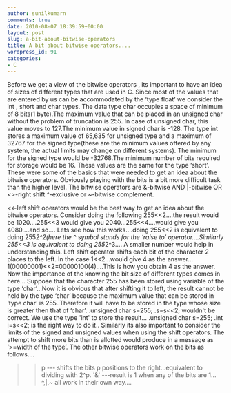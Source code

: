 ```yaml
---
author: sunilkumarn
comments: true
date: 2010-08-07 18:39:59+00:00
layout: post
slug: a-bit-about-bitwise-operators
title: A bit about bitwise operators....
wordpress_id: 91
categories:
- C
---
```


Before we get a view of the bitwise operators , its important to have an idea of  sizes of different types that are used in C.
Since most of the values that are entered by us can be accommodated by the ‘type float’ we consider the int , short and char types.
The data type char occupies a space of minimum of 8 bits(1 byte).The maximum value that can be placed in an unsigned char without the problem of truncation is 255. In case of unsigned char, this value moves to 127.The minimum value in signed char is -128.
The type int stores a maximum value of 65,635 for unsigned type and a maximum of 32767 for the signed type(these are the minimum values offered by any system, the actual limits may change on different systems). The minimum for the signed type would be -32768.The minimum number of bits required for storage would be 16. These values are the same for the type ‘short’.
These were some of the basics that were needed to get an idea about the bitwise operators. Obviously playing with the bits is a bit more difficult task than the higher level.
The bitwise operators are 
&-bitwise AND
|-bitwise OR
<>-right shift
^-exclusive or
~-bitwise complement.

<<-left shift operators would be the best way to get an idea about the bitwise operators.
Consider doing the following
255<<2….the result would be 1020….255<<3 would give you 2040…255<<4….would give you 4080….and so….
Lets see how this works….doing 255<<2 is equivalent to doing 255*2^2(here the ^ symbol stands for the ‘raise to’ operator….Similarly 255<<3 is equivalent to doing 255*2^3….
A smaller number would  help in understanding this.
Left shift operator shifts each bit of the character 2 places to the left. In the case 1<<2…would give 4 as the answer…
1(00000001)<<2=00000100(4)….This is how you obtain 4 as the answer.
Now the importance of the knowing the bit size of different types comes in here…
Suppose that the character 255 has been stored using variable of the type ‘char’…Now it is obvious that after shifting it to left, the result cannot be held by the type ‘char’ because the maximum value that can be stored in ‘type char’ is 255..Therefore it will have to be stored in the type whose size is greater then that of ‘char’.
.unsigned char s=255;
.s=s<<2;  wouldn't be correct.
We use the type 'int' to store the result...
.unsigned char s=255;
.int i=s<<2; is the right way to do it..
Similarly its also important to consider the limits of the signed and unsigned values when using the shift operators. 
The attempt to shift more bits than is allotted would produce in a message as ‘>=width of the type’.
The other bitwise operators work on the bits as follows….
>>p  ---  shifts the bits p positions to the right…equivalent to dividing with 2^p.
'&'  ---result is 1 when any of the bits are 1…
^,|,~ all work in their own way….




